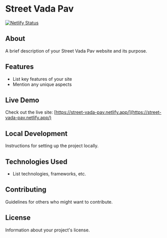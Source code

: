 # Street Vada Pav

[![Netlify Status](https://api.netlify.com/api/v1/badges/YOUR_DEPLOY_ID/deploy-status)](https://app.netlify.com/sites/street-vada-pav/deploys)

## About
A brief description of your Street Vada Pav website and its purpose.

## Features
- List key features of your site
- Mention any unique aspects

## Live Demo
Check out the live site: [https://street-vada-pav.netlify.app/](https://street-vada-pav.netlify.app/)

## Local Development
Instructions for setting up the project locally.

## Technologies Used
- List technologies, frameworks, etc.

## Contributing
Guidelines for others who might want to contribute.

## License
Information about your project's license.
